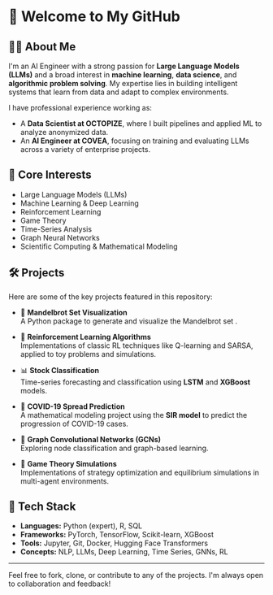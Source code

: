# 👋 Welcome to My GitHub

## 👨‍💻 About Me

I'm an AI Engineer with a strong passion for **Large Language Models (LLMs)** and a broad interest in **machine learning**, **data science**, and **algorithmic problem solving**. My expertise lies in building intelligent systems that learn from data and adapt to complex environments.

I have professional experience working as:
- A **Data Scientist at OCTOPIZE**, where I built pipelines and applied ML to analyze anonymized data.
- An **AI Engineer at COVEA**, focusing on training and evaluating LLMs across a variety of enterprise projects.

## 🧠 Core Interests

- Large Language Models (LLMs)
- Machine Learning & Deep Learning
- Reinforcement Learning
- Game Theory
- Time-Series Analysis
- Graph Neural Networks
- Scientific Computing & Mathematical Modeling

## 🛠️ Projects

Here are some of the key projects featured in this repository:

- 🎨 **Mandelbrot Set Visualization**  
  A Python package to generate and visualize the Mandelbrot set .

- 🔁 **Reinforcement Learning Algorithms**  
  Implementations of classic RL techniques like Q-learning and SARSA, applied to toy problems and simulations.

- 📊 **Stock Classification**  
  Time-series forecasting and classification using **LSTM** and **XGBoost** models.

- 🧬 **COVID-19 Spread Prediction**  
  A mathematical modeling project using the **SIR model** to predict the progression of COVID-19 cases.

- 🧠 **Graph Convolutional Networks (GCNs)**  
  Exploring node classification and graph-based learning.

- 🎲 **Game Theory Simulations**  
  Implementations of strategy optimization and equilibrium simulations in multi-agent environments.

## 🧰 Tech Stack

- **Languages:** Python (expert), R, SQL  
- **Frameworks:** PyTorch, TensorFlow, Scikit-learn, XGBoost  
- **Tools:** Jupyter, Git, Docker, Hugging Face Transformers  
- **Concepts:** NLP, LLMs, Deep Learning, Time Series, GNNs, RL

---

Feel free to fork, clone, or contribute to any of the projects. I'm always open to collaboration and feedback!

